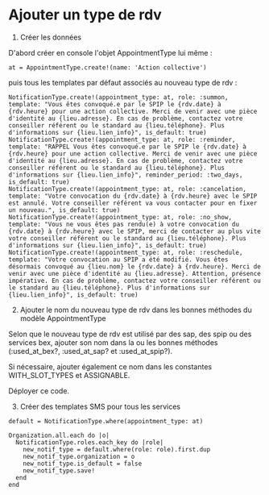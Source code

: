 # Ajouter un type de rdv

1. Créer les données

D'abord créer en console l'objet AppointmentType lui même :

```
at = AppointmentType.create!(name: 'Action collective')
```

puis tous les templates par défaut associés au nouveau type de rdv :

```
NotificationType.create!(appointment_type: at, role: :summon, template: "Vous êtes convoqué.e par le SPIP le {rdv.date} à {rdv.heure} pour une action collective. Merci de venir avec une pièce d'identité au {lieu.adresse}. En cas de problème, contactez votre conseiller référent ou le standard au {lieu.téléphone}. Plus d'informations sur {lieu.lien_info}", is_default: true)
NotificationType.create!(appointment_type: at, role: :reminder, template: "RAPPEL Vous êtes convoqué.e par le SPIP le {rdv.date} à {rdv.heure} pour une action collective. Merci de venir avec une pièce d'identité au {lieu.adresse}. En cas de problème, contactez votre conseiller référent ou le standard au {lieu.téléphone}. Plus d'informations sur {lieu.lien_info}", reminder_period: :two_days, is_default: true)
NotificationType.create!(appointment_type: at, role: :cancelation, template: "Votre convocation du {rdv.date} à {rdv.heure} avec le SPIP est annulé. Votre conseiller référent va vous contacter pour en fixer un nouveau.", is_default: true)
NotificationType.create!(appointment_type: at, role: :no_show, template: "Vous ne vous êtes pas rendu(e) à votre convocation du {rdv.date} à {rdv.heure} avec le SPIP, merci de contacter au plus vite votre conseiller référent ou le standard au {lieu.téléphone}. Plus d'informations sur {lieu.lien_info}", is_default: true)
NotificationType.create!(appointment_type: at, role: :reschedule, template: "Votre convocation au SPIP a été modifié. Vous êtes désormais convoqué au {lieu.nom} le {rdv.date} à {rdv.heure}. Merci de venir avec une pièce d'identité au {lieu.adresse}. Attention, présence impérative. En cas de problème, contactez votre conseiller référent ou le standard au {lieu.téléphone}. Plus d'informations sur {lieu.lien_info}", is_default: true)
```

2. Ajouter le nom du nouveau type de rdv dans les bonnes méthodes du modèle AppointmentType

Selon que le nouveau type de rdv est utilisé par des sap, des spip ou des services bex, ajouter son nom dans la ou les bonnes méthodes (:used_at_bex?, :used_at_sap? et :used_at_spip?).

Si nécessaire, ajouter également ce nom dans les constantes WITH_SLOT_TYPES et ASSIGNABLE.

Déployer ce code.

3. Créer des templates SMS pour tous les services

```
default = NotificationType.where(appointment_type: at)

Organization.all.each do |o|
  NotificationType.roles.each_key do |role|
    new_notif_type = default.where(role: role).first.dup
    new_notif_type.organization = o
    new_notif_type.is_default = false
    new_notif_type.save!
  end
end
```
